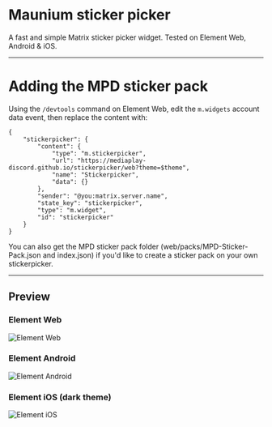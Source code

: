 # Maunium sticker picker
A fast and simple Matrix sticker picker widget. Tested on Element Web, Android & iOS.

---

# Adding the MPD sticker pack
Using the `/devtools` command on Element Web, edit the `m.widgets` account data event, then replace the content with:
```
{
    "stickerpicker": {
        "content": {
            "type": "m.stickerpicker",
            "url": "https://mediaplay-discord.github.io/stickerpicker/web?theme=$theme",
            "name": "Stickerpicker",
            "data": {}
        },
        "sender": "@you:matrix.server.name",
        "state_key": "stickerpicker",
        "type": "m.widget",
        "id": "stickerpicker"
    }
}
```

You can also get the MPD sticker pack folder (web/packs/MPD-Sticker-Pack.json and index.json) if you'd like to create a sticker pack on your own stickerpicker.

---

## Preview
### Element Web
![Element Web](preview-element-web.png)

### Element Android
![Element Android](preview-element-android.png)

### Element iOS (dark theme)
![Element iOS](preview-element-ios.png)
